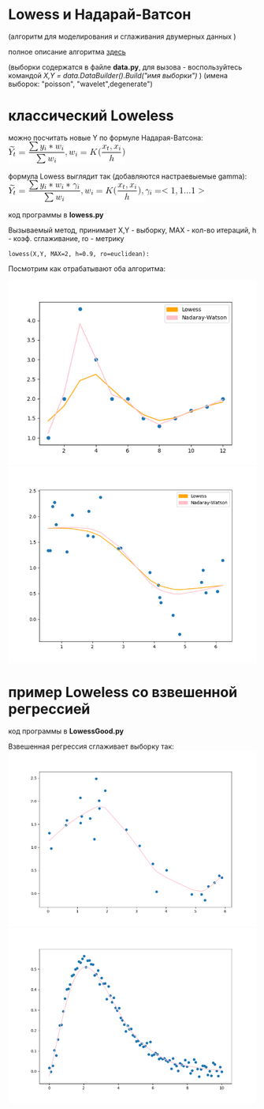 # Lowess и Надарай-Ватсон
(алгоритм для моделирования и сглаживания двумерных данных )

полное описание алгоритма [здесь]( http://www.machinelearning.ru/wiki/index.php?title=%D0%90%D0%BB%D0%B3%D0%BE%D1%80%D0%B8%D1%82%D0%BC_LOWESS)

(выборки содержатся в файле **data.py**, для вызова - воспользуйтесь командой *X,Y = data.DataBuilder().Build("имя выборки")* )
(имена выборок: "poisson", "wavelet",degenerate")

# классический Loweless

можно посчитать новые Y по формуле Надарая-Ватсона:
![](https://raw.githubusercontent.com/okiochan/Lowess/master/h1.gif)

формула Lowess выглядит так (добавляются настраевыемые gamma): 
![](https://raw.githubusercontent.com/okiochan/Lowess/master/h2.gif)

код программы в **lowess.py**

Вызываемый метод, принимает X,Y - выборку, MAX - кол-во итераций, h - коэф. сглаживание, ro - метрику
```
lowess(X,Y, MAX=2, h=0.9, ro=euclidean):
```

Посмотрим как отрабатывают оба алгоритма:

![](https://raw.githubusercontent.com/okiochan/Lowess/master/Figure_11.png)
![](https://raw.githubusercontent.com/okiochan/Lowess/master/Figure_12.png)

# пример Loweless со взвешенной регрессией

код программы  в **LowessGood.py**

Взвешенная регрессия сглаживает выборку так: 
![](https://raw.githubusercontent.com/okiochan/Lowess/master/Figure_1.png)
![](https://raw.githubusercontent.com/okiochan/Lowess/master/Figure_2.png)


